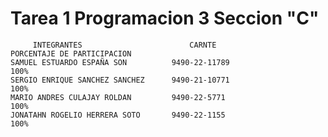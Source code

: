 # Tarea 1   Programacion 3    Seccion "C"
         INTEGRANTES                        CARNTE                PORCENTAJE DE PARTICIPACION
    SAMUEL ESTUARDO ESPAÑA SON          9490-22-11789                      100%      
    SERGIO ENRIQUE SANCHEZ SANCHEZ      9490-21-10771                      100%
    MARIO ANDRES CULAJAY ROLDAN         9490-22-5771                       100%
    JONATAHN ROGELIO HERRERA SOTO       9490-22-1155                       100%
